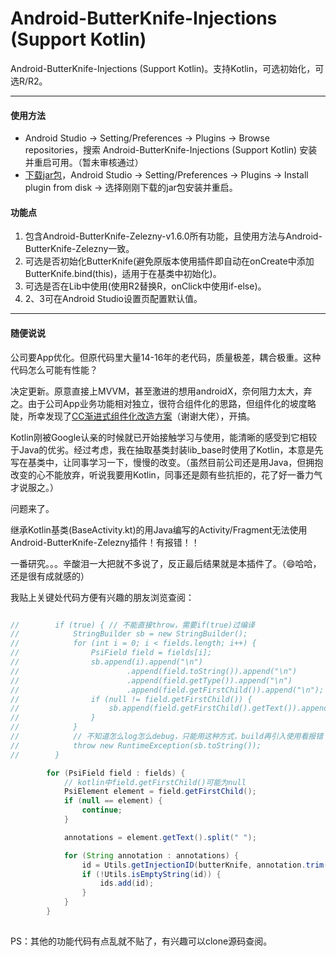 # Android-ButterKnife-Injections (Support Kotlin)
Android-ButterKnife-Injections (Support Kotlin)。支持Kotlin，可选初始化，可选R/R2。

---

#### 使用方法

- Android Studio -> Setting/Preferences -> Plugins -> Browse repositories，搜索 Android-ButterKnife-Injections (Support Kotlin) 安装并重启可用。（暂未审核通过）
- [下载jar包](https://github.com/ParfoisMeng/Android-ButterKnife-Injections/raw/master/Android-ButterKnife-Injections%20(Support%20Kotlin).jar)，Android Studio -> Setting/Preferences -> Plugins -> Install plugin from disk -> 选择刚刚下载的jar包安装并重启。

#### 功能点

1. 包含Android-ButterKnife-Zelezny-v1.6.0所有功能，且使用方法与Android-ButterKnife-Zelezny一致。
2. 可选是否初始化ButterKnife(避免原版本使用插件即自动在onCreate中添加ButterKnife.bind(this)，适用于在基类中初始化)。
3. 可选是否在Lib中使用(使用R2替换R，onClick中使用if-else)。
4. 2、3可在Android Studio设置页配置默认值。

--- 

#### 随便说说

公司要App优化。但原代码里大量14-16年的老代码，质量极差，耦合极重。这种代码怎么可能有性能？

决定更新。原意直接上MVVM，甚至激进的想用androidX，奈何阻力太大，弃之。由于公司App业务功能相对独立，很符合组件化的思路，但组件化的坡度略陡，所幸发现了[CC渐进式组件化改造方案](https://github.com/luckybilly/CC)（谢谢大佬），开搞。

Kotlin刚被Google认亲的时候就已开始接触学习与使用，能清晰的感受到它相较于Java的优劣。经过考虑，我在抽取基类封装lib_base时使用了Kotlin，本意是先写在基类中，让同事学习一下，慢慢的改变。（虽然目前公司还是用Java，但拥抱改变的心不能放弃，听说我要用Kotlin，同事还是颇有些抗拒的，花了好一番力气才说服之。）

问题来了。

继承Kotlin基类(BaseActivity.kt)的用Java编写的Activity/Fragment无法使用Android-ButterKnife-Zelezny插件！有报错！！

一番研究。。。辛酸泪一大把就不多说了，反正最后结果就是本插件了。（😄哈哈，还是很有成就感的）

我贴上关键处代码方便有兴趣的朋友浏览查阅：
```java

//        if (true) { // 不能直接throw，需要if(true)过编译
//            StringBuilder sb = new StringBuilder();
//            for (int i = 0; i < fields.length; i++) {
//                PsiField field = fields[i];
//                sb.append(i).append("\n")
//                        .append(field.toString()).append("\n")
//                        .append(field.getType()).append("\n")
//                        .append(field.getFirstChild()).append("\n");
//                if (null != field.getFirstChild()) {
//                    sb.append(field.getFirstChild().getText()).append("\n");
//                }
//            }
//            // 不知道怎么log怎么debug，只能用这种方式，build再引入使用看报错
//            throw new RuntimeException(sb.toString());
//        }

        for (PsiField field : fields) {
            // kotlin中field.getFirstChild()可能为null
            PsiElement element = field.getFirstChild();
            if (null == element) {
                continue;
            }

            annotations = element.getText().split(" ");

            for (String annotation : annotations) {
                id = Utils.getInjectionID(butterKnife, annotation.trim());
                if (!Utils.isEmptyString(id)) {
                    ids.add(id);
                }
            }
        }
        
```

PS：其他的功能代码有点乱就不贴了，有兴趣可以clone源码查阅。